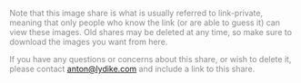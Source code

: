 <span style="color: #888">Note that this image share is what is usually referred to link-private, meaning that only people who know the link (or are able to guess it) can view these images. Old shares may be deleted at any time, so make sure to download the images you want from here.
</span>

<span style="color: #888">If you have any questions or concerns about this share, or wish to delete it, please contact [anton@lydike.com](mailto:anton@lydike.com) and include a link to this share.</span>
